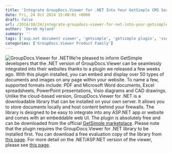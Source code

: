 ```yaml
---
title: 'Integrate GroupDocs.Viewer for .NET Into Your GetSimple CMS Seamlessly'
date: Fri, 24 Oct 2014 15:08:01 +0000
draft: false
url: /2014/10/24/integrate-groupdocs-viewer-for-net-into-your-getsimple-cms-seamlessly/
author: 'Derek Hyland'
summary: ''
tags: ['asp.net document viewer', 'getsimple', 'getsimple plugin', 'viewer for .net library', 'zArchive']
categories: ['GroupDocs.Viewer Product Family']
---
```


![GroupDocs.Viewer for .NET](https://blog.groupdocs.com/wp-content/uploads/sites/4/2014/04/GD_VWR_NETIcon_114.png)We’re pleased to inform GetSimple developers that the .NET version of GroupDocs.Viewer can be seamlessly integrated into their websites thanks to a plugin we released a few weeks ago. With this plugin installed, you can embed and display over 50 types of documents and images on any page within your website. To name a few, supported formats include: PDF and Microsoft Word documents, Excel spreadsheets, PowerPoint presentations, Visio diagrams and CAD drawings. Unlike the cloud-based version, GroupDocs.Viewer for .NET is a downloadable library that can be installed on your own server. It allows you to store documents locally and host content behind your firewalls. The library is designed to be easy to integrate into any ASP.NET app or website and comes with an embeddable web UI. The plugin is absolutely free and can be downloaded from the official [GetSimple marketplace](http://get-simple.info/extend/plugin/groupdocsviewer-for-net-html5-document-viewer/857/). Please note that the plugin requires the GroupDocs.Viewer for .NET library to be installed first. You can download a free evaluation copy of the library from [this page](http://groupdocs.com/Community/files/8/.net-libraries/groupdocs_viewer_for_.net/default.aspx). For more detail on the .NET/ASP.NET version of the viewer, please see [this page](http://groupdocs.com/dot-net/document-viewer-library).





